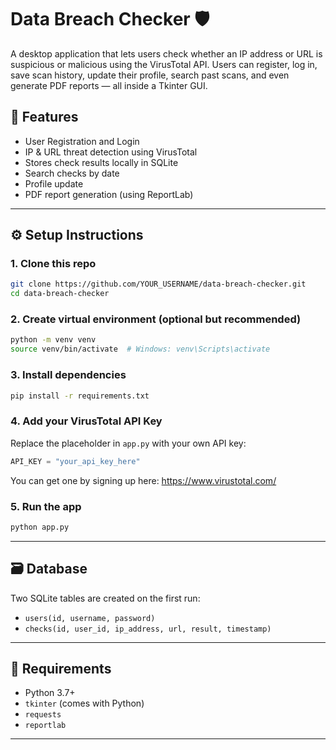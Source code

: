 # Data Breach Checker 🛡️

A desktop application that lets users check whether an IP address or URL is suspicious or malicious using the VirusTotal API. Users can register, log in, save scan history, update their profile, search past scans, and even generate PDF reports — all inside a Tkinter GUI.

## 🔧 Features
- User Registration and Login
- IP & URL threat detection using VirusTotal
- Stores check results locally in SQLite
- Search checks by date
- Profile update
- PDF report generation (using ReportLab)


---

## ⚙️ Setup Instructions

### 1. Clone this repo
```bash
git clone https://github.com/YOUR_USERNAME/data-breach-checker.git
cd data-breach-checker
```

### 2. Create virtual environment (optional but recommended)
```bash
python -m venv venv
source venv/bin/activate  # Windows: venv\Scripts\activate
```

### 3. Install dependencies
```bash
pip install -r requirements.txt
```

### 4. Add your VirusTotal API Key

Replace the placeholder in `app.py` with your own API key:

```python
API_KEY = "your_api_key_here"
```

You can get one by signing up here: https://www.virustotal.com/

### 5. Run the app
```bash
python app.py
```

---

## 🗃️ Database
Two SQLite tables are created on the first run:
- `users(id, username, password)`
- `checks(id, user_id, ip_address, url, result, timestamp)`

---

## 🧰 Requirements

- Python 3.7+
- `tkinter` (comes with Python)
- `requests`
- `reportlab`

---

